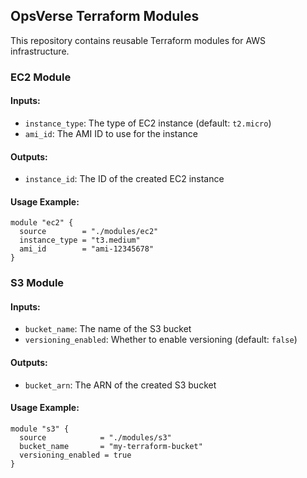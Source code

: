 ## OpsVerse Terraform Modules

This repository contains reusable Terraform modules for AWS infrastructure.

### EC2 Module

#### Inputs:
- `instance_type`: The type of EC2 instance (default: `t2.micro`)
- `ami_id`: The AMI ID to use for the instance

#### Outputs:
- `instance_id`: The ID of the created EC2 instance

#### Usage Example:
```hcl
module "ec2" {
  source        = "./modules/ec2"
  instance_type = "t3.medium"
  ami_id        = "ami-12345678"
}
```

### S3 Module

#### Inputs:
- `bucket_name`: The name of the S3 bucket
- `versioning_enabled`: Whether to enable versioning (default: `false`)

#### Outputs:
- `bucket_arn`: The ARN of the created S3 bucket

#### Usage Example:
```hcl
module "s3" {
  source            = "./modules/s3"
  bucket_name       = "my-terraform-bucket"
  versioning_enabled = true
}
```
